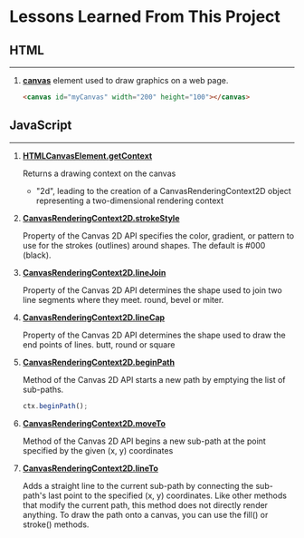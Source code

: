 Lessons Learned From This Project 
==================================

## HTML
---
1. [**canvas**](https://www.w3schools.com/html/html5_canvas.asp) element used to draw graphics on a web page.

    ```Html
    <canvas id="myCanvas" width="200" height="100"></canvas>
    ```

## JavaScript
---

1. [**HTMLCanvasElement.getContext**](https://developer.mozilla.org/en-US/docs/Web/API/HTMLCanvasElement/getContext)

    Returns a drawing context on the canvas
    - "2d", leading to the creation of a CanvasRenderingContext2D object representing a two-dimensional rendering context

2. [**CanvasRenderingContext2D.strokeStyle**](https://developer.mozilla.org/en-US/docs/Web/API/CanvasRenderingContext2D/strokeStyle)
    
    Property of the Canvas 2D API specifies the color, gradient, or pattern to use for the strokes (outlines) around shapes. The default is #000 (black).

3. [**CanvasRenderingContext2D.lineJoin**](https://developer.mozilla.org/en-US/docs/Web/API/CanvasRenderingContext2D/lineJoin)

    Property of the Canvas 2D API determines the shape used to join two line segments where they meet. round, bevel or miter.

4. [**CanvasRenderingContext2D.lineCap**](https://developer.mozilla.org/en-US/docs/Web/API/CanvasRenderingContext2D/lineCap)
    
    Property of the Canvas 2D API determines the shape used to draw the end points of lines. butt, round or square

5. [**CanvasRenderingContext2D.beginPath**](https://developer.mozilla.org/en-US/docs/Web/API/CanvasRenderingContext2D/beginPath)
    
    Method of the Canvas 2D API starts a new path by emptying the list of sub-paths.

    ```JavaScript
    ctx.beginPath();
    ```
6. [**CanvasRenderingContext2D.moveTo**](https://developer.mozilla.org/en-US/docs/Web/API/CanvasRenderingContext2D/moveTo)

    Method of the Canvas 2D API begins a new sub-path at the point specified by the given (x, y) coordinates

7. [**CanvasRenderingContext2D.lineTo**](https://developer.mozilla.org/en-US/docs/Web/API/CanvasRenderingContext2D/lineTo)

    Adds a straight line to the current sub-path by connecting the sub-path's last point to the specified (x, y) coordinates.
    Like other methods that modify the current path, this method does not directly render anything. To draw the path onto a canvas, you can use the fill() or stroke() methods.